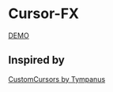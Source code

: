 # Cursor-FX

[DEMO](https://luxdamore.github.io/vue-cursor-fx)

## Inspired by

[CustomCursors by Tympanus](https://tympanus.net/Tutorials/CustomCursors/index3.html)
